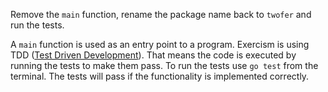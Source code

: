 Remove the `main` function, rename the package name back to `twofer` and run the tests.

A `main` function is used as an entry point to a program. Exercism is using TDD ([Test Driven Development](http://testfirst.org/about#tdd)).
That means the code is executed by running the tests to make them pass. To run the tests use `go test` from the terminal.
The tests will pass if the functionality is implemented correctly.
